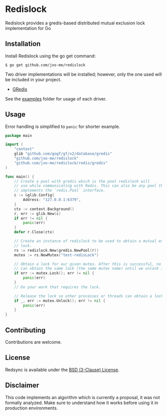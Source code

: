 # Redislock

Redislock provides a gredis-based distributed mutual exclusion lock implementation for Go

## Installation

Install Redislock using the go get command:

    $ go get github.com/jxo-me/redislock

Two driver implementations will be installed; however, only the one used will be included in your project.

 * [GRedis](github.com/gogf/gf/v2/database/gredis)

See the [examples](examples) folder for usage of each driver.

## Usage

Error handling is simplified to `panic` for shorter example.

```go
package main

import (
	"context"
	glib "github.com/gogf/gf/v2/database/gredis"
	"github.com/jxo-me/redislock"
	"github.com/jxo-me/redislock/redis/gredis"
)

func main() {
	// Create a pool with gredis which is the pool redislock will
	// use while communicating with Redis. This can also be any pool that
	// implements the `redis.Pool` interface.
	c := &glib.Config{
		Address: "127.0.0.1:6379",
	}
	ctx := context.Background()
	r, err := glib.New(c)
	if err != nil {
		panic(err)
	}
	defer r.Close(ctx)

	// Create an instance of redislock to be used to obtain a mutual exclusion
	// lock.
	rs := redislock.New(gredis.NewPool(r))
	mutex := rs.NewMutex("test-redisLock")

	// Obtain a lock for our given mutex. After this is successful, no one else
	// can obtain the same lock (the same mutex name) until we unlock it.
	if err := mutex.Lock(); err != nil {
		panic(err)
	}
	// Do your work that requires the lock.

	// Release the lock so other processes or threads can obtain a lock.
	if _, err := mutex.Unlock(); err != nil {
		panic(err)
	}
}
```

## Contributing

Contributions are welcome.

## License

Redsync is available under the [BSD (3-Clause) License](https://opensource.org/licenses/BSD-3-Clause).

## Disclaimer

This code implements an algorithm which is currently a proposal, it was not formally analyzed. Make sure to understand how it works before using it in production environments.

